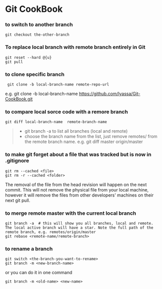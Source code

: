 # Git CookBook

### to switch to another branch
    git checkout the-other-branch

### To replace local branch with remote branch entirely in Git
    git reset --hard @{u}
    git pull

### to clone specific branch
     git clone -b local-branch-name remote-repo-url
e.g. git clone -b local-branch-name https://github.com/lyassa/Git-CookBook.git

### to compare local sorce code with a remore branch
    git diff local-branch-name  remote-branch-name 
 
>* git branch -a to list all branches (local and remote) 
>* choose the branch name from the list, just remove remotes/ from the remote branch name.
 e.g. git diff master origin/master

### to make git forget about a file that was tracked but is now in .gitignore
    git rm --cached <file>
    git rm -r --cached <folder> 

The removal of the file from the head revision will happen on the next commit.
This will not remove the physical file from your local machine, however it will remove the files from other developers' machines on their next git pull.

### to merge remote master with the current local branch
    git branch -a  # this will show you all branches, local and remote. The local active branch will have a star. Note the full path of the remote branch, e.g. remotes/origin/master
    git rebase <remote-name/remote-branch>
### to rename a branch</h3>
    git switch <the-branch-you-want-to-rename>
    git branch -m <new-branch-name>
    
or you can do it in one command

    git branch -m <old-name> <new-name> 
